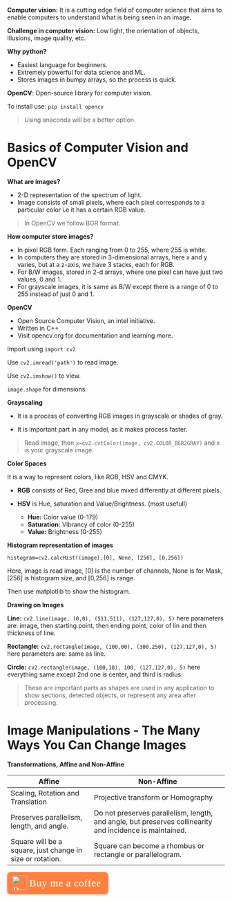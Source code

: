 


**Computer vision:** It is a cutting edge field of computer science that aims to enable computers to understand what is being seen in an image.

**Challenge in computer vision:** Low light, the orientation of objects, Illusions, image quality, etc.

**Why python?**
*  Easiest language for beginners.
*  Extremely powerful for data science and ML.
*  Stores images in bumpy arrays, so the process is quick.

**OpenCV**: Open-source library for computer vision.

To install use: `pip install opencv`

>Using anaconda will be a better option.

# Basics of Computer Vision and OpenCV

**What are images?**

* 2-D representation of the spectrum of light.
* Image consists of small pixels, where each pixel corresponds to a particular color i.e it has a certain RGB value.

> In OpenCV we follow BGR format.

**How computer store images?**
* In pixel RGB form. Each ranging from 0 to 255, where 255 is white.
* In computers they are stored in 3-dimensional arrays, here x and y varies, but at a z-axis, we have 3 stacks, each for RGB.
* For B/W images, stored in 2-d arrays, where one pixel can have just two values, 0 and 1.
* For grayscale images, it is same as B/W except there is a range of 0 to 255 instead of just 0 and 1.


**OpenCV**

* Open Source Computer Vision, an intel initiative.
* Written in C++
* Visit opencv.org for documentation and learning more.

Import using `import cv2`

Use `cv2.imread('path')` to read image.

Use `cv2.imshow()` to view.

`image.shape` for dimensions.

**Grayscaling**

*  It is a process of converting RGB images in grayscale or shades of gray.

*  It is important part in any model, as it makes process faster.

>Read image, then `x=cv2.cvtColor(image, cv2.COLOR_BGR2GRAY)` and x is your grayscale image.


**Color Spaces**

It is a way to represent colors, like RGB, HSV and CMYK. 

* **RGB** consists of Red, Gree and blue mixed differently at different pixels.

* **HSV** is Hue, saturation and Value/Brightness. (most usefull)
   *  **Hue:**  Color value (0-179)
   *  **Saturation:**  Vibrancy of color (0-255)
   *  **Value:**  Brightness (0-255)
   
**Histogram representation of images**

`histogram=cv2.calcHist((image),[0], None, [256], [0,256])`

Here, image is read image, [0] is the number of channels, None is for Mask, [256] is histogram size, and [0,256] is range.

Then use matplotlib to show the histogram.

**Drawing on Images**

**Line:** `cv2.line(image, (0,0), (511,511), (127,127,0), 5)` here parameters are: image, then starting point, then ending point, color of lin and then thickness of line.

**Rectangle:** `cv2.rectangle(image, (100,00), (300,250), (127,127,0), 5)` here parameters are: same as line.

**Circle:** `cv2.rectangle(image, (100,10), 100, (127,127,0), 5)` here everything same except 2nd one is center, and third is radius.

>These are important parts as shapes are used in any application to show sections, detected objects, or represent any area after processing.


# Image Manipulations - The Many Ways You Can Change Images


**Transformations, Affine and Non-Affine**

| Affine | Non-Affine |
| ------ | ------ |
| Scaling, Rotation and Translation | Projective transform or Homography |
| Preserves parallelism, length, and angle. |Do not preserves parallelism, length, and angle, but preserves collinearity and incidence is maintained. | 
|Square will be a square, just change in size or rotation.| Square can become a rhombus or rectangle or parallelogram.|

<style>.bmc-button img{height: 34px !important;width: 35px !important;margin-bottom: 1px !important;box-shadow: none !important;border: none !important;vertical-align: middle !important;}.bmc-button{padding: 7px 15px 7px 10px !important;line-height: 35px !important;height:51px !important;text-decoration: none !important;display:inline-flex !important;color:#FFFFFF !important;background-color:#FF813F !important;border-radius: 8px !important;border: 1px solid transparent !important;font-size: 24px !important;letter-spacing: 0.6px !important;box-shadow: 0px 1px 2px rgba(190, 190, 190, 0.5) !important;-webkit-box-shadow: 0px 1px 2px 2px rgba(190, 190, 190, 0.5) !important;margin: 0 auto !important;font-family:'Cookie', cursive !important;-webkit-box-sizing: border-box !important;box-sizing: border-box !important;}.bmc-button:hover, .bmc-button:active, .bmc-button:focus {-webkit-box-shadow: 0px 1px 2px 2px rgba(190, 190, 190, 0.5) !important;text-decoration: none !important;box-shadow: 0px 1px 2px 2px rgba(190, 190, 190, 0.5) !important;opacity: 0.85 !important;color:#FFFFFF !important;}</style><link href="https://fonts.googleapis.com/css?family=Cookie" rel="stylesheet"><a class="bmc-button" target="_blank" href="https://www.buymeacoffee.com/arpitdwivedi"><img src="https://cdn.buymeacoffee.com/buttons/bmc-new-btn-logo.svg" alt="Buy me a coffee"><span style="margin-left:5px;font-size:24px !important;">Buy me a coffee</span></a>
